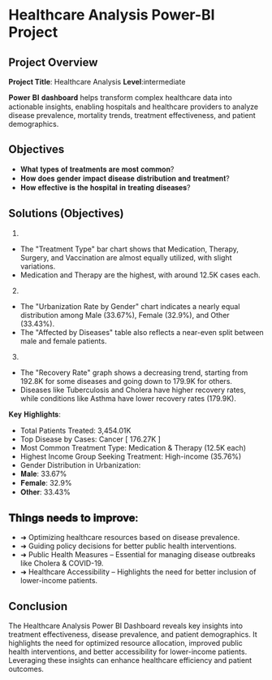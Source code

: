 # Healthcare Analysis Power-BI Project

## Project Overview

**Project Title**: Healthcare Analysis 
**Level**:intermediate

𝐏𝐨𝐰𝐞𝐫 𝐁𝐈 𝐝𝐚𝐬𝐡𝐛𝐨𝐚𝐫𝐝 helps transform complex healthcare data into actionable insights, enabling hospitals and healthcare providers to analyze disease prevalence, mortality trends, treatment effectiveness, and patient demographics.

## Objectives

- 𝐖𝐡𝐚𝐭 𝐭𝐲𝐩𝐞𝐬 𝐨𝐟 𝐭𝐫𝐞𝐚𝐭𝐦𝐞𝐧𝐭𝐬 𝐚𝐫𝐞 𝐦𝐨𝐬𝐭 𝐜𝐨𝐦𝐦𝐨𝐧?
- 𝐇𝐨𝐰 𝐝𝐨𝐞𝐬 𝐠𝐞𝐧𝐝𝐞𝐫 𝐢𝐦𝐩𝐚𝐜𝐭 𝐝𝐢𝐬𝐞𝐚𝐬𝐞 𝐝𝐢𝐬𝐭𝐫𝐢𝐛𝐮𝐭𝐢𝐨𝐧 𝐚𝐧𝐝 𝐭𝐫𝐞𝐚𝐭𝐦𝐞𝐧𝐭?
- 𝐇𝐨𝐰 𝐞𝐟𝐟𝐞𝐜𝐭𝐢𝐯𝐞 𝐢𝐬 𝐭𝐡𝐞 𝐡𝐨𝐬𝐩𝐢𝐭𝐚𝐥 𝐢𝐧 𝐭𝐫𝐞𝐚𝐭𝐢𝐧𝐠 𝐝𝐢𝐬𝐞𝐚𝐬𝐞𝐬?


## Solutions (Objectives)

1.
- The "Treatment Type" bar chart shows that Medication, Therapy, Surgery, and Vaccination are almost equally utilized, with slight variations.
- Medication and Therapy are the highest, with around 12.5K cases each.
2.
- The "Urbanization Rate by Gender" chart indicates a nearly equal distribution among Male (33.67%), Female (32.9%), and Other (33.43%).
- The "Affected by Diseases" table also reflects a near-even split between male and female patients.
3.
- The "Recovery Rate" graph shows a decreasing trend, starting from 192.8K for some diseases and going down to 179.9K for others.
- Diseases like Tuberculosis and Cholera have higher recovery rates, while conditions like Asthma have lower recovery rates (179.9K).

𝐊𝐞𝐲 𝐇𝐢𝐠𝐡𝐥𝐢𝐠𝐡𝐭𝐬:

- Total Patients Treated: 3,454.01K
- Top Disease by Cases: Cancer [ 176.27K ]
- Most Common Treatment Type: Medication & Therapy (12.5K each) 
- Highest Income Group Seeking Treatment: High-income (35.76%) 
- Gender Distribution in Urbanization:
 - 𝐌𝐚𝐥𝐞: 33.67%
 - 𝐅𝐞𝐦𝐚𝐥𝐞: 32.9%
 - 𝐎𝐭𝐡𝐞𝐫: 33.43%

## 𝐓𝐡𝐢𝐧𝐠𝐬 𝐧𝐞𝐞𝐝𝐬 𝐭𝐨 𝐢𝐦𝐩𝐫𝐨𝐯𝐞:

- ➜ Optimizing healthcare resources based on disease prevalence.
- ➜ Guiding policy decisions for better public health interventions.
- ➜ Public Health Measures – Essential for managing disease outbreaks like Cholera & COVID-19.
- ➜ Healthcare Accessibility – Highlights the need for better inclusion of lower-income patients.

## Conclusion

The Healthcare Analysis Power BI Dashboard reveals key insights into treatment effectiveness, disease prevalence, and patient demographics. 
It highlights the need for optimized resource allocation, improved public health interventions, and better accessibility for lower-income patients.
Leveraging these insights can enhance healthcare efficiency and patient outcomes.
